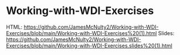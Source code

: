 # Working-with-WDI-Exercises
HTML: https://github.com/JamesMcNulty2/Working-with-WDI-Exercises/blob/main/Working-with-WDI-Exercises%20(1).html
Slides: https://github.com/JamesMcNulty2/Working-with-WDI-Exercises/blob/main/Working-with-WDI-Exercises.slides%20(1).html
